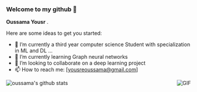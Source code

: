 ### Welcome to my github 👋


**Oussama Yousr** .

Here are some ideas to get you started:

- 🔭 I’m currently a third year computer science Student with specialization in ML and DL  ...
- 🌱 I’m currently learning Graph neural networks 
- 👯 I’m looking to collaborate on a deep learning project
- 📫 How to reach me: [yousreoussama@gmail.com]
 <img align="right" alt="GIF" src="https://i.pinimg.com/originals/e4/26/70/e426702edf874b181aced1e2fa5c6cde.gif" />

![oussama's github stats](https://github-readme-stats.vercel.app/api?username=oussamayousre&show_icons=true&theme=radical)
